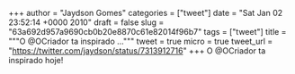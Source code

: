 
+++
author = "Jaydson Gomes"
categories = ["tweet"]
date = "Sat Jan 02 23:52:14 +0000 2010"
draft = false
slug = "63a692d957a9690cb0b20e8870c61e82014f96b7"
tags = ["tweet"]
title = """O @OCriador ta inspirado ..."""
tweet = true
micro = true
tweet_url = "https://twitter.com/jaydson/status/7313912716"
+++
O @OCriador ta inspirado hoje!
